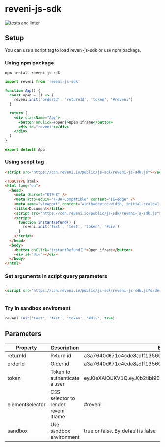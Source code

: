 # reveni-js-sdk

![tests and linter](https://github.com/reveni-io/reveni-js-sdk/actions/workflows/main.yml/badge.svg)

## Setup

You can use a script tag to load reveni-js-sdk or use npm package.

### Using npm package

```
npm install reveni-js-sdk
```

```jsx
import reveni from 'reveni-js-sdk'

function App() {
  const open = () => {
    reveni.init('orderId', 'returnId', 'token', '#reveni')
  }

  return (
    <div className="App">
      <button onClick={open}>Open iframe</button>
      <div id="reveni"></div>
    </div>
  )
}

export default App
```

### Using script tag

```html
<script src="https://cdn.reveni.io/public/js-sdk/reveni-js-sdk.js"></script>
```

```html
<!DOCTYPE html>
<html lang="en">
  <head>
    <meta charset="UTF-8" />
    <meta http-equiv="X-UA-Compatible" content="IE=edge" />
    <meta name="viewport" content="width=device-width, initial-scale=1.0" />
    <title>Document</title>
    <script src="https://cdn.reveni.io/public/js-sdk/reveni-js-sdk.js"></script>
    <script>
      function instantRefund() {
        reveni.init('test', 'test', 'token', '#div')
      }
    </script>
  </head>
  <body>
    <button onClick="instantRefund()">Open iframe</button>
    <div id="div"></div>
  </body>
</html>
```

### Set arguments in script query parameters

```html
'
<script src="https://cdn.reveni.io/public/js-sdk/reveni-js-sdk.js?orderId=test&returnId=test2&elementSelector=#div&token=tokenTest"></script>
'
```

### Try in sandbox enviroment

```js
reveni.init('test', 'test', 'token', '#div', true)
```

## Parameters

| Property        | Description                          | Example                                                       |
| --------------- | ------------------------------------ | ------------------------------------------------------------- |
| returnId        | Return id                            | a3a7640d671c4cde8adff13560e25f7b                              |
| orderId         | Order id                             | a3a7640d671c4cde8adff13560e25f7b                              |
| token           | Token to authenticate a user         | eyJ0eXAiOiJKV1Q.eyJ0b2tlbl90eXBlIjoiYWNjZXNzIiwifQ.vWXQ2gwzuM |
| elementSelector | CSS selector to render reveni iframe | #reveni                                                       |
| sandbox         | Use sandbox environment              | true or false. By default is false                            |

